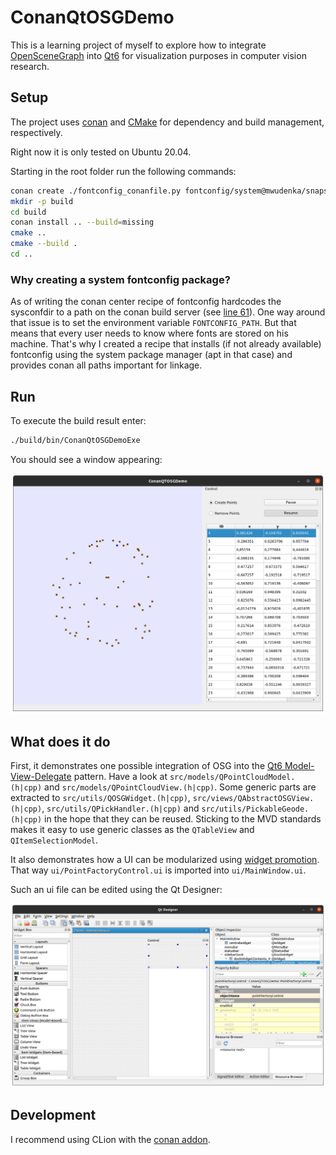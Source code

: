 # ConanQtOSGDemo

This is a learning project of myself to explore how to integrate 
[OpenSceneGraph](http://www.openscenegraph.org/) into [Qt6](https://www.qt.io/product/qt6) 
for visualization purposes in computer vision research.

## Setup

The project uses [conan](https://conan.io/) and [CMake](https://cmake.org/) for 
dependency and build management, respectively.

Right now it is only tested on Ubuntu 20.04.

Starting in the root folder run the following commands:

```sh
conan create ./fontconfig_conanfile.py fontconfig/system@mwudenka/snapshot
mkdir -p build
cd build
conan install .. --build=missing
cmake ..
cmake --build .
cd ..
```

### Why creating a system fontconfig package?

As of writing the conan center recipe of fontconfig hardcodes the sysconfdir
to a path on the conan build server
(see [line 61](https://github.com/conan-io/conan-center-index/blob/38d85e32c8352c7faabf191901ac126ec1214f95/recipes/fontconfig/all/conanfile.py#L61)).
One way around that issue is to set the environment variable `FONTCONFIG_PATH`.
But that means that every user needs to know where fonts are stored on his machine.
That's why I created a recipe that installs (if not already available)
fontconfig using the system package manager (apt in that case) and
provides conan all paths important for linkage.

## Run

To execute the build result enter:

```sh
./build/bin/ConanQtOSGDemoExe
```

You should see a window appearing:

![resulting graphical user interface](doc/img/gui-result.png)

## What does it do

First, it demonstrates one possible integration of OSG into the 
[Qt6 Model-View-Delegate](https://doc.qt.io/qt-6/model-view-programming.html) 
pattern. Have a look at `src/models/QPointCloudModel.(h|cpp)` and
`src/models/QPointCloudView.(h|cpp)`. Some generic parts are extracted to
`src/utils/QOSGWidget.(h|cpp)`, `src/views/QAbstractOSGView.(h|cpp)`, 
`src/utils/QPickHandler.(h|cpp)` and `src/utils/PickableGeode.(h|cpp)` 
in the hope that they can be reused.
Sticking to the MVD standards makes it easy to use generic classes as the 
`QTableView` and `QItemSelectionModel`.

It also demonstrates how a UI can be modularized using 
[widget promotion](https://www.youtube.com/watch?v=LGzNWFHUvpM). 
That way `ui/PointFactoryControl.ui` is imported into `ui/MainWindow.ui`.

Such an ui file can be edited using the Qt Designer:

![Screenshot of Qt Designer](doc/img/qt-designer.png)

## Development

I recommend using CLion with the 
[conan addon](https://plugins.jetbrains.com/plugin/11956-conan).
